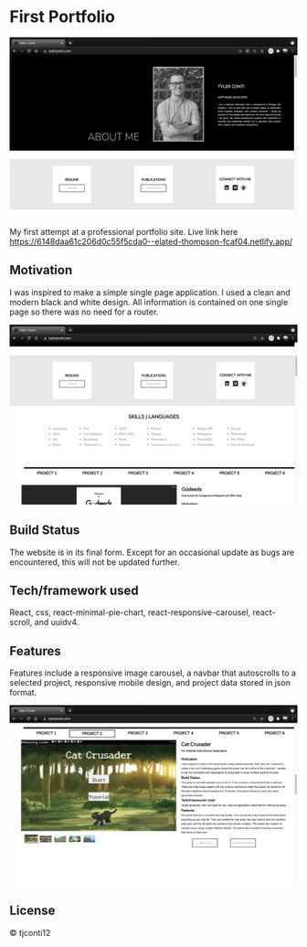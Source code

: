 # First Portfolio
![Home Page](./src/Images/RepoImages/portfolio1.png)    

My first attempt at a professional portfolio site. 
Live link here https://6148daa61c206d0c55f5cda0--elated-thompson-fcaf04.netlify.app/

## Motivation
I was inspired to make a simple single page application. I used a clean and modern black and white design. All information is contained on one single page so there was no need for a router.   

![Skills](./src/Images/RepoImages/portfolio2.png)   


## Build Status
The website is in its final form. Except for an occasional update as bugs are encountered, this will not be updated further.

## Tech/framework used
React, css, react-minimal-pie-chart, react-responsive-carousel, react-scroll, and uuidv4.

## Features
Features include a responsive image carousel, a navbar that autoscrolls to a selected project, responsive mobile design, and project data stored in json format.   

![Projects](./src/Images/RepoImages/portfolio3.png)


## License
&copy; tjconti12